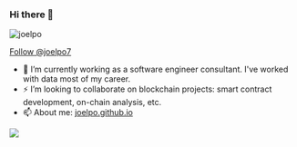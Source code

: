 ### Hi there 👋

<p align="left"> <img src="https://komarev.com/ghpvc/?username=joelpo&label=Profile%20views&color=0e75b6&style=flat" alt="joelpo" /> </p>
<a href="https://twitter.com/joelpo7?ref_src=twsrc%5Etfw" class="twitter-follow-button" data-show-count="false">Follow @joelpo7</a><script async src="https://platform.twitter.com/widgets.js" charset="utf-8"></script>



- 🔭  I’m currently working as a software engineer consultant. I've worked with data most of my career.  
- ⚡  I’m looking to collaborate on blockchain projects: smart contract development, on-chain analysis, etc.  
- 📫  About me:  [joelpo.github.io](https://joelpo.github.io)

![](https://hit.yhype.me/github/profile?user_id=4352275)
